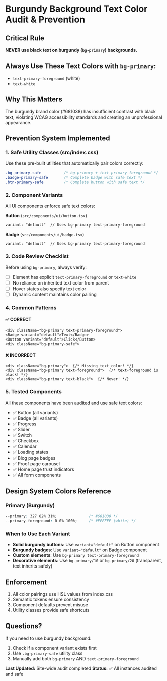 # Burgundy Background Text Color Audit & Prevention

## Critical Rule
**NEVER use black text on burgundy (`bg-primary`) backgrounds.**

## Always Use These Text Colors with `bg-primary`:
- `text-primary-foreground` (white)
- `text-white`

## Why This Matters
The burgundy brand color (#681038) has insufficient contrast with black text, violating WCAG accessibility standards and creating an unprofessional appearance.

## Prevention System Implemented

### 1. Safe Utility Classes (src/index.css)
Use these pre-built utilities that automatically pair colors correctly:

```css
.bg-primary-safe          /* bg-primary + text-primary-foreground */
.badge-primary-safe       /* Complete badge with safe text */
.btn-primary-safe         /* Complete button with safe text */
```

### 2. Component Variants
All UI components enforce safe text colors:

**Button** (`src/components/ui/button.tsx`)
```tsx
variant: "default"  // Uses bg-primary text-primary-foreground
```

**Badge** (`src/components/ui/badge.tsx`)
```tsx
variant: "default"  // Uses bg-primary text-primary-foreground
```

### 3. Code Review Checklist
Before using `bg-primary`, always verify:

- [ ] Element has explicit `text-primary-foreground` or `text-white`
- [ ] No reliance on inherited text color from parent
- [ ] Hover states also specify text color
- [ ] Dynamic content maintains color pairing

### 4. Common Patterns

#### ✅ CORRECT
```tsx
<div className="bg-primary text-primary-foreground">
<Badge variant="default">Text</Badge>
<Button variant="default">Click</Button>
<div className="bg-primary-safe">
```

#### ❌ INCORRECT
```tsx
<div className="bg-primary">  {/* Missing text color! */}
<div className="bg-primary text-foreground">  {/* text-foreground is black! */}
<div className="bg-primary text-black">  {/* Never! */}
```

### 5. Tested Components
All these components have been audited and use safe text colors:
- ✅ Button (all variants)
- ✅ Badge (all variants)
- ✅ Progress
- ✅ Slider
- ✅ Switch
- ✅ Checkbox
- ✅ Calendar
- ✅ Loading states
- ✅ Blog page badges
- ✅ Proof page carousel
- ✅ Home page trust indicators
- ✅ All form components

## Design System Colors Reference

### Primary (Burgundy)
```css
--primary: 327 82% 31%;              /* #681038 */
--primary-foreground: 0 0% 100%;     /* #FFFFFF (white) */
```

### When to Use Each Variant
- **Solid burgundy buttons**: Use `variant="default"` on Button component
- **Burgundy badges**: Use `variant="default"` on Badge component
- **Custom elements**: Use `bg-primary text-primary-foreground`
- **Decorative elements**: Use `bg-primary/10` or `bg-primary/20` (transparent, text inherits safely)

## Enforcement
1. All color pairings use HSL values from index.css
2. Semantic tokens ensure consistency
3. Component defaults prevent misuse
4. Utility classes provide safe shortcuts

## Questions?
If you need to use burgundy background:
1. Check if a component variant exists first
2. Use `.bg-primary-safe` utility class
3. Manually add both `bg-primary` AND `text-primary-foreground`

**Last Updated:** Site-wide audit completed
**Status:** ✅ All instances audited and safe
